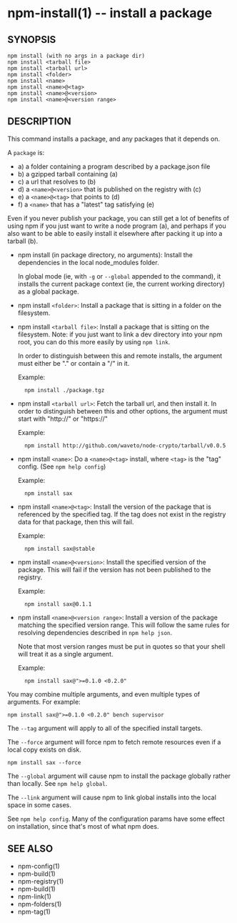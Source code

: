 npm-install(1) -- install a package
===================================

## SYNOPSIS

    npm install (with no args in a package dir)
    npm install <tarball file>
    npm install <tarball url>
    npm install <folder>
    npm install <name>
    npm install <name>@<tag>
    npm install <name>@<version>
    npm install <name>@<version range>

## DESCRIPTION

This command installs a package, and any packages that it depends on.

A `package` is:

* a) a folder containing a program described by a package.json file
* b) a gzipped tarball containing (a)
* c) a url that resolves to (b)
* d) a `<name>@<version>` that is published on the registry with (c)
* e) a `<name>@<tag>` that points to (d)
* f) a `<name>` that has a "latest" tag satisfying (e)

Even if you never publish your package, you can still get a lot of
benefits of using npm if you just want to write a node program (a), and
perhaps if you also want to be able to easily install it elsewhere
after packing it up into a tarball (b).


* npm install (in package directory, no arguments):
  Install the dependencies in the local node_modules folder.

  In global mode (ie, with `-g` or `--global` appended to the command),
  it installs the current package context (ie, the current working
  directory) as a global package.

* npm install `<folder>`:
  Install a package that is sitting in a folder on the filesystem.

* npm install `<tarball file>`:
  Install a package that is sitting on the filesystem.  Note: if you just want
  to link a dev directory into your npm root, you can do this more easily by
  using `npm link`.

  In order to distinguish between this and remote installs, the argument
  must either be "." or contain a "/" in it.

  Example:

        npm install ./package.tgz

* npm install `<tarball url>`:
  Fetch the tarball url, and then install it.  In order to distinguish between
  this and other options, the argument must start with "http://" or "https://"

  Example:

        npm install http://github.com/waveto/node-crypto/tarball/v0.0.5

* npm install `<name>`:
  Do a `<name>@<tag>` install, where `<tag>` is the "tag" config. (See
  `npm help config`)

  Example:

        npm install sax

* npm install `<name>@<tag>`:
  Install the version of the package that is referenced by the specified tag.
  If the tag does not exist in the registry data for that package, then this
  will fail.

  Example:

        npm install sax@stable

* npm install `<name>@<version>`:
  Install the specified version of the package.  This will fail if the version
  has not been published to the registry.

  Example:

        npm install sax@0.1.1

* npm install `<name>@<version range>`:
  Install a version of the package matching the specified version range.  This
  will follow the same rules for resolving dependencies described in `npm help json`.

  Note that most version ranges must be put in quotes so that your shell will
  treat it as a single argument.

  Example:

        npm install sax@">=0.1.0 <0.2.0"

You may combine multiple arguments, and even multiple types of arguments.
For example:

    npm install sax@">=0.1.0 <0.2.0" bench supervisor

The `--tag` argument will apply to all of the specified install targets.

The `--force` argument will force npm to fetch remote resources even if a
local copy exists on disk.

    npm install sax --force

The `--global` argument will cause npm to install the package globally
rather than locally.  See `npm help global`.

The `--link` argument will cause npm to link global installs into the
local space in some cases.

See `npm help config`.  Many of the configuration params have some
effect on installation, since that's most of what npm does.

## SEE ALSO

* npm-config(1)
* npm-build(1)
* npm-registry(1)
* npm-build(1)
* npm-link(1)
* npm-folders(1)
* npm-tag(1)
